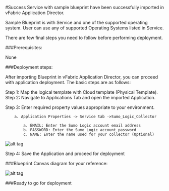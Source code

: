 #Success
Service with sample blueprint have been successfully imported in vFabric Application Director. 

Sample Blueprint is with Service and one of the supported operating system. User can use any of supported Operating Systems listed in Service. 

There are few final steps you need to follow before performing deployment.


###Prerequisites:

None

###Deployment steps:

After importing Blueprint in vFabric Application Director, you can proceed with application deployment. The basic steps are as follows:

Step 1: Map the logical template with Cloud  template (Physical Template).
Step 2: Navigate to Applications Tab and open the imported Application.

Step 3: Enter required property values appropriate to your environment.

		a. Application Properties -> Service tab ->Sumo_Logic_Collector

			a. EMAIL: Enter the Sumo Logic account email address
			b. PASSWORD: Enter the Sumo Logic account password
			c. NAME: Enter the name used for your collector (Optional)  

![alt tag](https://raw.github.com/vmware-applicationdirector/solutions-import-beta/Sumo-Service-50/Sumo-Service-proeprties.png)
 	
Step 4: Save the Application and proceed for deployment

###Blueprint Canvas diagram for your reference: 

![alt tag](https://raw.github.com/vmware-applicationdirector/solutions-import-beta/Sumo-Service-50/Sumo-Service-canvas.png)

###Ready to go for deployment


 








